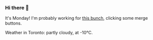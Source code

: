 ### Hi there :wave:

It's Monday! I'm probably working for [this bunch](https://github.com/kohofinancial), clicking some merge buttons.

Weather in Toronto: partly cloudy, at -10°C.
